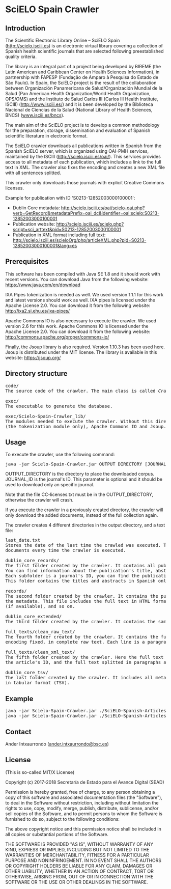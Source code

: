 # SciELO Spain Crawler

## Introduction

The Scientific Electronic Library Online – SciELO Spain (http://scielo.isciii.es) is an electronic virtual library 
covering a collection of Spanish health scientific journals that are selected following preestablished quality criteria.

The library is an integral part of a project being developed by BIREME (the Latin American and Caribbean Center on 
Health Sciences Information), in partnership with FAPESP (Fundação de Amparo à Pesquisa do Estado de São Paulo). 
In Spain, the SciELO project is the result of the collaboration between Organización Panamericana de Salud/Organización 
Mundial de la Salud (Pan American Health Organization/World Health Organization, OPS/OMS) and the Instituto de Salud 
Carlos III (Carlos III Health Institute, ISCIII) (http://www.isciii.es/) and it is been developed by the Biblioteca 
Nacional de Ciencias de la Salud (National Library of Health Sciences, BNCS) (www.isciii.es/bncs).

The main aim of the SciELO project is to develop a common methodology for the preparation, storage, dissemination and 
evaluation of Spanish scientific literature in electronic format. 

The SciELO crawler downloads all publications written in Spanish from the Spanish SciELO server, which is organized 
using OAI-PMH services, maintained by the ISCIII (http://scielo.isciii.es/oai/). This services provides access to all 
metadata of each publication, which includes a link to the full text in XML. The crawler also fixes the encoding and 
creates a new XML file with all sentences splitted.

This crawler only downloads those journals with explicit Creative Commons licenses.

Example for publication with ID 'S0213-12852003000100001':
- Dublin Core metadata: http://scielo.isciii.es/oai/scielo-oai.php?verb=GetRecord&metadataPrefix=oai_dc&identifier=oai:scielo:S0213-12852003000100001
- Publication website: http://scielo.isciii.es/scielo.php?script=sci_arttext&pid=S0213-12852003000100001
- Publication in XML format including full text: http://scielo.isciii.es/scieloOrg/php/articleXML.php?pid=S0213-12852003000100001&lang=es 


## Prerequisites

This software has been compiled with Java SE 1.8 and it should work with recent versions. You can download Java from the following website: https://www.java.com/en/download

IXA Pipes tokenization is needed as well. We used version 1.1.1 for this work and latest versions should work as well. 
IXA pipes is licensed under the Apache License 2.0. You can download it from the following website: 
http://ixa2.si.ehu.es/ixa-pipes/

Apache Commons IO is also necessary to execute the crawler. We used version 2.6 for this work. Apache Commons IO is licensed under the Apache License 2.0. You can download it from the following website: http://commons.apache.org/proper/commons-io/

Finally, the Jsoup library is also required. Version 1.10.3 has been used here. Jsoup is distributed under the MIT license. The library is available in this website: https://jsoup.org/

## Directory structure

<pre>
code/
The source code of the crawler. The main class is called <i>Crawler.java</i>

exec/
The executable to generate the database.

exec/Scielo-Spain-Crawler_lib/
The modules needed to execute the crawler. Without this directory, the crawler will crash. It includes IXA Pipes 
(the tokenization module only), Apache Commons IO and Jsoup.
</pre>


## Usage

To execute the crawler, use the following command:

<pre>java -jar Scielo-Spain-Crawler.jar OUTPUT_DIRECTORY [JOURNAL_ID]</pre>

OUTPUT_DIRECTORY is the directory to place the downloaded corpus. JOURNAL_ID is the journal's ID. This parameter is 
optional and it should be used to download only an specific journal.

Note that the file CC-licenses.txt must be in the OUTPUT_DIRECTORY, otherwise the crawler will crash.

If you execute the crawler in a previously created directory, the crawler will only download the added documents, 
instead of the full collection again.


The crawler creates 4 different directories in the output directory, and a text file:
<pre>
last_date.txt
Stores the date of the last time the crawled was executed. This file is used to control the download of new 
documents every time the crawler is executed.

dublin_core_records/
The first folder created by the crawler. It contains all publications' metadata in Dublin Core format.
You can find information about the publication's title, abstract, authors...
Each subfolder is a journal's ID, you can find the publications of the journal inside the folder.
This folder contains the titles and abstracts in Spanish only.

records/
The second folder created by the crawler. It contains the publications' information in XML format, very similar to 
the metadata. This file includes the full text in HTML format, titles and abstract in Spanish and English 
(if available), and so on.

dublin_core_extended/
The third folder created by the crawler. It contains the same files of the "dublin_core_records" folder, but the titles and abstracts in both Spanish and English.

full_texts/clean_raw_text/
The fourth folder created by the crawler. It contains the full text of the article extracted from the XML file, with the 
encoding fixed, in complete raw text. Each line is a paragraph.

full_texts/clean_xml_text/
The fifth folder created by the crawler. Here the full text is organized in an XML file. Each XML contains the journal's ID, 
the article's ID, and the full text splitted in paragraphs and sentences. We used IXA pipes to split the sentences.

dublin_core_tsv/
The last folder created by the crawler. It includes all metadata of the "dublin_core_extended" folder in one single file 
in tabular format (TSV).
</pre>


## Example

<pre>
java -jar Scielo-Spain-Crawler.jar ./SciELO-Spanish-Articles
java -jar Scielo-Spain-Crawler.jar ./SciELO-Spanish-Articles 1578-2549
</pre>


## Contact

Ander Intxaurrondo (ander.intxaurrondo@bsc.es)


## License

(This is so-called MIT/X License)

Copyright (c) 2017-2018 Secretaría de Estado para el Avance Digital (SEAD)

Permission is hereby granted, free of charge, to any person obtaining a copy of this software and associated documentation files (the "Software"), to deal in the Software without restriction, including without limitation the rights to use, copy, modify, merge, publish, distribute, sublicense, and/or sell copies of the Software, and to permit persons to whom the Software is furnished to do so, subject to the following conditions:

The above copyright notice and this permission notice shall be included in all copies or substantial portions of the Software.

THE SOFTWARE IS PROVIDED "AS IS", WITHOUT WARRANTY OF ANY KIND, EXPRESS OR IMPLIED, INCLUDING BUT NOT LIMITED TO THE WARRANTIES OF MERCHANTABILITY, FITNESS FOR A PARTICULAR PURPOSE AND NONINFRINGEMENT. IN NO EVENT SHALL THE AUTHORS OR COPYRIGHT HOLDERS BE LIABLE FOR ANY CLAIM, DAMAGES OR OTHER LIABILITY, WHETHER IN AN ACTION OF CONTRACT, TORT OR OTHERWISE, ARISING FROM, OUT OF OR IN CONNECTION WITH THE SOFTWARE OR THE USE OR OTHER DEALINGS IN THE SOFTWARE.

